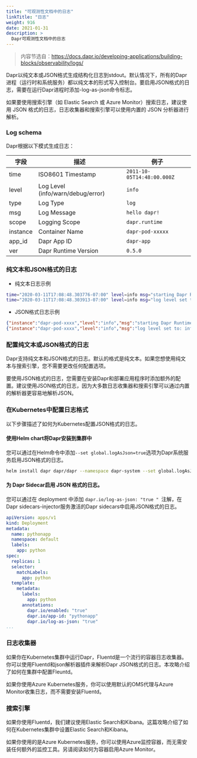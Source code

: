 ```yaml
---
title: "可观测性文档中的日志"
linkTitle: "日志"
weight: 916
date: 2021-01-31
description: >
  Dapr可观测性文档中的日志
---
```



> 内容节选自：https://docs.dapr.io/developing-applications/building-blocks/observability/logs/

Dapr以纯文本或JSON格式生成结构化日志到stdout。默认情况下，所有的Dapr进程（运行时和系统服务）都以纯文本的形式写入控制台。要启用JSON格式的日志，需要在运行Dapr进程时添加-log-as-json命令标志。

如果要使用搜索引擎（如 Elastic Search 或 Azure Monitor）搜索日志，建议使用 JSON 格式的日志，日志收集器和搜索引擎可以使用内置的 JSON 分析器进行解析。

### Log schema

Dapr根据以下模式生成日志：

| 字段     | 描述                              | 例子                       |
| -------- | --------------------------------- | -------------------------- |
| time     | ISO8601 Timestamp                 | `2011-10-05T14:48:00.000Z` |
| level    | Log Level (info/warn/debug/error) | `info`                     |
| type     | Log Type                          | `log`                      |
| msg      | Log Message                       | `hello dapr!`              |
| scope    | Logging Scope                     | `dapr.runtime`             |
| instance | Container Name                    | `dapr-pod-xxxxx`           |
| app_id   | Dapr App ID                       | `dapr-app`                 |
| ver      | Dapr Runtime Version              | `0.5.0`                    |

### 纯文本和JSON格式的日志

- 纯文本日志示例

```bash
time="2020-03-11T17:08:48.303776-07:00" level=info msg="starting Dapr Runtime -- version 0.5.0-rc.2 -- commit v0.3.0-rc.0-155-g5dfcf2e" instance=dapr-pod-xxxx scope=dapr.runtime type=log ver=0.5.0-rc.2
time="2020-03-11T17:08:48.303913-07:00" level=info msg="log level set to: info" instance=dapr-pod-xxxx scope=dapr.runtime type=log ver=0.5.0-rc.2
```

- JSON格式日志示例

```json
{"instance":"dapr-pod-xxxx","level":"info","msg":"starting Dapr Runtime -- version 0.5.0-rc.2 -- commit v0.3.0-rc.0-155-g5dfcf2e","scope":"dapr.runtime","time":"2020-03-11T17:09:45.788005Z","type":"log","ver":"0.5.0-rc.2"}
{"instance":"dapr-pod-xxxx","level":"info","msg":"log level set to: info","scope":"dapr.runtime","time":"2020-03-11T17:09:45.788075Z","type":"log","ver":"0.5.0-rc.2"}
```

### 配置纯文本或JSON格式的日志

Dapr支持纯文本和JSON格式的日志。默认的格式是纯文本。如果您想使用纯文本与搜索引擎，您不需要更改任何配置选项。

要使用JSON格式的日志，您需要在安装Dapr和部署应用程序时添加额外的配置。建议使用JSON格式的日志，因为大多数日志收集器和搜索引擎可以通过内置的解析器更容易地解析JSON。

### 在Kubernetes中配置日志格式

以下步骤描述了如何为Kubernetes配置JSON格式的日志。

#### 使用Helm chart将Dapr安装到集群中

您可以通过在Helm命令中添加`--set global.logAsJson=true`选项为Dapr系统服务启用JSON格式的日志。

```bash
helm install dapr dapr/dapr --namespace dapr-system --set global.logAsJson=true
```

#### 为 Dapr Sidecar启用 JSON 格式的日志。

您可以通过在 deployment 中添加 `dapr.io/log-as-json: "true " `注解，在Dapr sidecars-injector服务激活的Dapr sidecars中启用JSON格式的日志。

```yaml
apiVersion: apps/v1
kind: Deployment
metadata:
  name: pythonapp
  namespace: default
  labels:
    app: python
spec:
  replicas: 1
  selector:
    matchLabels:
      app: python
  template:
    metadata:
      labels:
        app: python
      annotations:
        dapr.io/enabled: "true"
        dapr.io/app-id: "pythonapp"
        dapr.io/log-as-json: "true"
...
```

### 日志收集器

如果你在Kubernetes集群中运行Dapr，Fluentd是一个流行的容器日志收集器。你可以使用Fluentd和json解析器插件来解析Dapr JSON格式的日志。本攻略介绍了如何在集群中配置Fleuntd。

如果你使用Azure Kubernetes服务，你可以使用默认的OMS代理与Azure Monitor收集日志，而不需要安装Fluentd。

### 搜索引擎

如果你使用Fluentd，我们建议使用Elastic Search和Kibana。这篇攻略介绍了如何在Kubernetes集群中设置Elastic Search和Kibana。

如果你使用的是Azure Kubernetes服务，你可以使用Azure监控容器，而无需安装任何额外的监控工具。另请阅读如何为容器启用Azure Monitor。